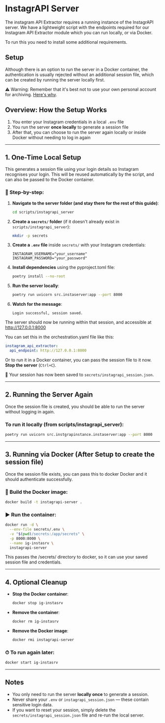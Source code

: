 # InstagrAPI Server

The instagram API Extractor requires a running instance of the InstagrAPI server. 
We have a lightweight script with the endpoints required for our Instagram API Extractor module which you can run locally, or via Docker.

To run this you need to install some additional requirements.

## Setup

Although there is an option to run the server in a Docker container, the authentication is usually rejected without an additional session file, which can be created by running the server locally first.

⚠️ Warning: Remember that it's best not to use your own personal account for archiving. [Here's why](../installation/authentication.md#recommendations-for-authentication).

## Overview: How the Setup Works

1. You enter your Instagram credentials in a local `.env` file
2. You run the server **once locally** to generate a session file
3. After that, you can choose to run the server again locally or inside Docker without needing to log in again

---

## 1. One-Time Local Setup 

This generates a session file using your login details so Instagram recognises your login. 
This will be reused automatically by the script, and can also be passed to the Docker container.

### 🔧 Step-by-step:

1. **Navigate to the server folder (and stay there for the rest of this guide)**:
   ```bash
   cd scripts/instagrapi_server
   ```

2. **Create a `secrets/` folder** (if it doesn't already exist in `scripts/instagrapi_server`):
   ```bash
   mkdir -p secrets
   ```

3. **Create a `.env` file** inside `secrets/` with your Instagram credentials:
   ```dotenv
   INSTAGRAM_USERNAME="your_username"
   INSTAGRAM_PASSWORD="your_password"
   ```

4. **Install dependencies** using the pyproject.toml file:
  
   ```bash
   poetry install --no-root
   ```

5. **Run the server locally**:
   ```bash
   poetry run uvicorn src.instaserver:app --port 8000
   ```

6. **Watch for the message**:
   ```
   Login successful, session saved.
   ```

The server should now be running within that session, and accessible at  http://127.0.0.1:8000 

You can set this in the orchestration.yaml file like this:
```yaml
instagram_api_extractor:
  api_endpoint: http://127.0.0.1:8000
```

Or to run it in a Docker container, you can pass the session file to it now.
**Stop the server** (`Ctrl+C`).

📅 Your session has now been saved to `secrets/instagrapi_session.json`.

---

## 2. Running the Server Again

Once the session file is created, you should be able to run the server without logging in again.

### To run it locally (from scripts/instagrapi_server):
```bash
poetry run uvicorn src.instgrapinstance.instaserver:app --port 8000
```

---

## 3. Running via Docker (After Setup to create the session file)

Once the session file exists, you can pass this to docker Docker and it should authenticate successfully.

### 🔨 Build the Docker image:
```bash
docker build -t instagrapi-server .
```

### ▶️ Run the container:
```bash
docker run -d \
  --env-file secrets/.env \
  -v "$(pwd)/secrets:/app/secrets" \
  -p 8000:8000 \
  --name ig-instasrv \
  instagrapi-server
```

This passes the /secrets/ directory to docker, so it can use your saved session file and credentials.

---

## 4. Optional Cleanup

- **Stop the Docker container**:
  ```bash
  docker stop ig-instasrv
  ```

- **Remove the container**:
  ```bash
  docker rm ig-instasrv
  ```

- **Remove the Docker image**:
  ```bash
  docker rmi instagrapi-server
  ```

### ⏱ To run again later:
```bash
docker start ig-instasrv
```

---

##  Notes

- You only need to run the server **locally once** to generate a session.
- Never share your `.env` or `instagrapi_session.json` — these contain sensitive login data. 
- If you want to reset your session, simply delete the `secrets/instagrapi_session.json` file and re-run the local server.
